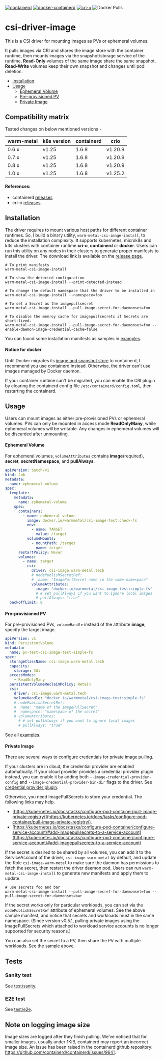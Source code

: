 [![containerd](https://github.com/warm-metal/csi-driver-image/actions/workflows/containerd.yaml/badge.svg)](https://github.com/warm-metal/csi-driver-image/actions/workflows/containerd.yaml)
[![docker-containerd](https://github.com/warm-metal/csi-driver-image/actions/workflows/docker-containerd.yaml/badge.svg)](https://github.com/warm-metal/csi-driver-image/actions/workflows/docker-containerd.yaml)
[![cri-o](https://github.com/warm-metal/csi-driver-image/actions/workflows/cri-o.yaml/badge.svg)](https://github.com/warm-metal/csi-driver-image/actions/workflows/cri-o.yaml)
![Docker Pulls](https://img.shields.io/docker/pulls/warmmetal/csi-image?color=brightgreen&logo=docker&logoColor=lightgrey&labelColor=black)

# csi-driver-image

This is a CSI driver for mounting images as PVs or ephemeral volumes.

It pulls images via CRI and shares the image store with the container runtime, 
then mounts images via the snapshot/storage service of the runtime.
**Read-Only** volumes of the same image share the same snapshot.
**Read-Write** volumes keep their own snapshot and changes until pod deletion.

- [Installation](#installation)
- [Usage](#usage)
    * [Ephemeral Volume](#ephemeral-volume)
    * [Pre-provisioned PV](#pre-provisioned-pv)
    * [Private Image](#private-image)

## Compatibility matrix
Tested changes on below mentioned versions -

| warm-metal | k8s version | containerd | crio    |
|------------|-------------|------------|---------|
| 0.6.x      | v1.25       | 1.6.8      | v1.20.9 |
| 0.7.x      | v1.25       | 1.6.8      | v1.20.9 |
| 0.8.x      | v1.25       | 1.6.8      | v1.20.9 |
| 1.0.x      | v1.25       | 1.6.8      | v1.25.2 |

#### References:
* containerd [releases](https://containerd.io/releases/#kubernetes-support)
* cri-o [releases](https://github.com/cri-o/cri-o/releases)

## Installation

The driver requires to mount various host paths for different container runtimes.
So, I build a binary utility, `warm-metal-csi-image-install`, to reduce the installation complexity.
It supports kubernetes, microk8s and k3s clusters with container runtime **cri-o**, **containerd** or **docker**.
Users can run this utility on any nodes in their clusters to generate proper manifests to install the driver.
The download link is available on the [release page](https://github.com/warm-metal/csi-driver-image/releases).

```shell script
# To print manifests
warm-metal-csi-image-install

# To show the detected configuration
warm-metal-csi-image-install --print-detected-instead

# To change the default namespace that the driver to be installed in
warm-metal-csi-image-install --namespace=foo

# To set a Secret as the imagepullsecret
warm-metal-csi-image-install --pull-image-secret-for-daemonset=foo

# To disable the memroy cache for imagepullsecrets if Secrets are short-lived.
warm-metal-csi-image-install --pull-image-secret-for-daemonset=foo --enable-daemon-image-credential-cache=false
```

You can found some installation manifests as samples in [examples](https://github.com/warm-metal/csi-driver-image/tree/master/sample).

#### Notice for docker
Until Docker migrates its [image and snapshot store](https://github.com/moby/moby/issues/38043) to containerd,
I recommend you use containerd instead. Otherwise, the driver can't use images managed by Docker daemon.

If your container runtime can't be migrated, you can enable the CRI plugin by clearing 
the containerd config file `/etc/containerd/config.toml`,
then restarting the containerd.

## Usage

Users can mount images as either pre-provisioned PVs or ephemeral volumes.
PVs can only be mounted in access mode **ReadOnlyMany**, while ephemeral volumes will be writable.
Any changes in ephemeral volumes will be discarded after unmounting.

#### Ephemeral Volume
For ephemeral volumes, `volumeAttributes` contains **image**(required), **secret**, **secretNamespace**, and **pullAlways**.

```yaml
apiVersion: batch/v1
kind: Job
metadata:
  name: ephemeral-volume
spec:
  template:
    metadata:
      name: ephemeral-volume
    spec:
      containers:
        - name: ephemeral-volume
          image: docker.io/warmmetal/csi-image-test:check-fs
          env:
            - name: TARGET
              value: /target
          volumeMounts:
            - mountPath: /target
              name: target
      restartPolicy: Never
      volumes:
        - name: target
          csi:
            driver: csi-image.warm-metal.tech
            # nodePublishSecretRef:
            #  name: "ImagePullSecret name in the same namespace"
            volumeAttributes:
              image: "docker.io/warmmetal/csi-image-test:simple-fs"
              # # set pullAlways if you want to ignore local images
              # pullAlways: "true"
  backoffLimit: 0
```

#### Pre-provisioned PV
For pre-provisioned PVs, `volumeHandle` instead of the attribute **image**, specify the target image.

```yaml
apiVersion: v1
kind: PersistentVolume
metadata:
  name: pv-test-csi-image-test-simple-fs
spec:
  storageClassName: csi-image.warm-metal.tech
  capacity:
    storage: 5Gi
  accessModes:
    - ReadOnlyMany
  persistentVolumeReclaimPolicy: Retain
  csi:
    driver: csi-image.warm-metal.tech
    volumeHandle: "docker.io/warmmetal/csi-image-test:simple-fs"
    # nodePublishSecretRef:
    #  name: "name of the ImagePullSecret"
    #  namespace: "namespace of the secret"
    # volumeAttributes:
      # # set pullAlways if you want to ignore local images
      # pullAlways: "true"
```

See all [examples](https://github.com/warm-metal/csi-driver-image/tree/master/sample).

#### Private Image

There are several ways to configure credentials for private image pulling. 

If your clusters are in cloud, the credential provider are enabled automatically.
If your cloud provider provides a credential provider plugin instead, you can enable it by adding 
both `--image-credential-provider-config` and `--image-credential-provider-bin-dir` flags to the driver.
See [credential provider plugin](https://kubernetes.io/docs/tasks/kubelet-credential-provider/kubelet-credential-provider/).

Otherwise, you need ImagePullSecrets to store your credential. The following links may help.
- [https://kubernetes.io/docs/tasks/configure-pod-container/pull-image-private-registry/](https://kubernetes.io/docs/tasks/configure-pod-container/pull-image-private-registry/).
- [https://kubernetes.io/docs/tasks/configure-pod-container/configure-service-account/#add-imagepullsecrets-to-a-service-account](https://kubernetes.io/docs/tasks/configure-pod-container/configure-service-account/#add-imagepullsecrets-to-a-service-account)

If the secret is desired to be shared by all volumes, you can add it to the ServiceAccount of the driver,
`csi-image-warm-metal` by default, and update the Role `csi-image-warm-metal` to make sure the daemon has permissions to fetch the secret,
then restart the driver daemon pod. Users can run `warm-metal-csi-image-install` to generate new manifests and apply them to update.

```shell script
# use secrets foo and bar
warm-metal-csi-image-install --pull-image-secret-for-daemonset=foo --pull-image-secret-for-daemonset=bar
```

If the secret works only for particular workloads, you can  set via the `nodePublishSecretRef` attribute of ephemeral volumes. 
See the above sample manifest, and notice that secrets and workloads must in the same namespace.
(Since version v0.5.1, pulling private images using the ImagePullSecrets which attached to workload service accounts is no longer supported for security reasons.)

You can also set the secret to a PV, then share the PV with multiple workloads. See the sample above.

## Tests

### Sanity test

See [test/sanity](https://github.com/warm-metal/csi-driver-image/tree/master/test/sanity).

### E2E test

See [test/e2e](https://github.com/warm-metal/csi-driver-image/tree/master/test/e2e).

## Note on logging image size
Image sizes are logged after they finish pulling. We've noticed that for smaller images, usually under 1KiB, containerd may report an incorrect image size. An issue has been raised in the containerd github repository: https://github.com/containerd/containerd/issues/9641.
